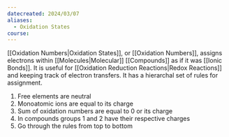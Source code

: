 ```yaml
---
datecreated: 2024/03/07
aliases:
  - Oxidation States
course:
---
```

[[Oxidation Numbers|Oxidation States]], or [[Oxidation Numbers]], assigns electrons within [[Molecules|Molecular]] [[Compounds]] as if it was [[Ionic Bonds]]. It is useful for [[Oxidation Reduction Reactions|Redox Reactions]] and keeping track of electron transfers. It has a hierarchal set of rules for assignment.

1. Free elements are neutral
2. Monoatomic ions are equal to its charge
3. Sum of oxidation numbers are equal to 0 or its charge
4. In compounds groups 1 and 2 have their respective charges
5. Go through the rules from top to bottom